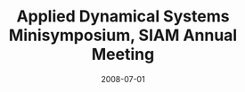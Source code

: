 ---
title: "Applied Dynamical Systems Minisymposium, SIAM Annual Meeting"
collection: talks
type: "Conference" 
permalink: /talks/2008talk4
venue: "San Diego, CA"
date: 2008-07-01
location: "San Diego, CA"
---